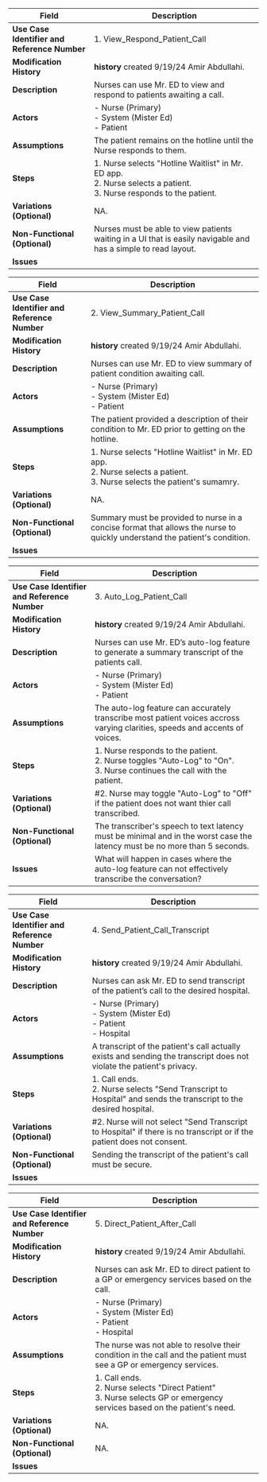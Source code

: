 | **Field**                                   | **Description**                                                                                                                 |
|---------------------------------------------|---------------------------------------------------------------------------------------------------------------------------------|
| **Use Case Identifier and Reference Number**| 1. View_Respond_Patient_Call<br>                                                                                                |
| **Modification History**                    | **history** created 9/19/24 Amir Abdullahi.                                                                                     |
| **Description**                             | Nurses can use Mr. ED to view and respond to patients awaiting a call.                                                          |
| **Actors**                                  | - Nurse (Primary)<br> - System (Mister Ed)<br> - Patient                                                                        |
| **Assumptions**                             | The patient remains on the hotline until the Nurse responds to them.                                                            |
| **Steps**                                   | 1. Nurse selects "Hotline Waitlist" in Mr. ED app.<br> 2. Nurse selects a patient.<br> 3. Nurse responds to the patient.        |
| **Variations (Optional)**                   | NA.                                                                                                                             |
| **Non-Functional (Optional)**               | Nurses must be able to view patients waiting in a UI that is easily navigable and has a simple to read layout.                  |
| **Issues**                                  |                                                                                                                                 | 

| **Field**                                   | **Description**                                                                                                                 |
|---------------------------------------------|---------------------------------------------------------------------------------------------------------------------------------|
| **Use Case Identifier and Reference Number**| 2. View_Summary_Patient_Call<br>                                                                                                |
| **Modification History**                    | **history** created 9/19/24 Amir Abdullahi.                                                                                     |
| **Description**                             | Nurses can use Mr. ED to view summary of patient condition awaiting call.                                                       |
| **Actors**                                  | - Nurse (Primary)<br> - System (Mister Ed)<br> - Patient                                                                        |
| **Assumptions**                             | The patient provided a description of their condition to Mr. ED prior to getting on the hotline.                                |
| **Steps**                                   | 1. Nurse selects "Hotline Waitlist" in Mr. ED app.<br> 2. Nurse selects a patient.<br> 3. Nurse selects the patient's sumamry.  |
| **Variations (Optional)**                   | NA.                                                                                                                             |
| **Non-Functional (Optional)**               | Summary must be provided to nurse in a concise format that allows the nurse to quickly understand the patient's condition.      |
| **Issues**                                  |                                                                                                                                 | 


| **Field**                                   | **Description**                                                                                                                 |
|---------------------------------------------|---------------------------------------------------------------------------------------------------------------------------------|
| **Use Case Identifier and Reference Number**| 3. Auto_Log_Patient_Call<br>                                                                                                    |
| **Modification History**                    | **history** created 9/19/24 Amir Abdullahi.                                                                                     |
| **Description**                             | Nurses can use Mr. ED’s auto-log feature to generate a summary transcript of the patients call.                                 |
| **Actors**                                  | - Nurse (Primary)<br> - System (Mister Ed)<br> - Patient                                                                        |
| **Assumptions**                             | The auto-log feature can accurately transcribe most patient voices accross varying clarities, speeds and accents of voices.     |
| **Steps**                                   | 1. Nurse responds to the patient.<br> 2. Nurse toggles "Auto-Log" to "On".<br> 3. Nurse continues the call with the patient.    |
| **Variations (Optional)**                   | #2. Nurse may toggle "Auto-Log" to "Off" if the patient does not want thier call transcribed.                                   |
| **Non-Functional (Optional)**               | The transcriber's speech to text latency must be minimal and in the worst case the latency must be no more than 5 seconds.      |
| **Issues**                                  | What will happen in cases where the auto-log feature can not effectively transcribe the conversation?                           | 

| **Field**                                   | **Description**                                                                                                                 |
|---------------------------------------------|---------------------------------------------------------------------------------------------------------------------------------|
| **Use Case Identifier and Reference Number**| 4. Send_Patient_Call_Transcript<br>                                                                                             |
| **Modification History**                    | **history** created 9/19/24 Amir Abdullahi.                                                                                     |
| **Description**                             | Nurses can ask Mr. ED to send transcript of the patient’s call to the desired hospital.                                         |
| **Actors**                                  | - Nurse (Primary)<br> - System (Mister Ed)<br> - Patient<br> - Hospital                                                         |
| **Assumptions**                             | A transcript of the patient's call actually exists and sending the transcript does not violate the patient's privacy.           |
| **Steps**                                   | 1. Call ends.<br> 2. Nurse selects "Send Transcript to Hospital" and sends the transcript to the desired hospital.              |
| **Variations (Optional)**                   | #2. Nurse will not select "Send Transcript to Hospital" if there is no transcript or if the patient does not consent.           |
| **Non-Functional (Optional)**               | Sending the transcript of the patient's call must be secure.                                                                    |
| **Issues**                                  |                                                                                                                                 |

| **Field**                                   | **Description**                                                                                                                 |
|---------------------------------------------|---------------------------------------------------------------------------------------------------------------------------------|
| **Use Case Identifier and Reference Number**| 5. Direct_Patient_After_Call<br>                                                                                                |
| **Modification History**                    | **history** created 9/19/24 Amir Abdullahi.                                                                                     |
| **Description**                             | Nurses can ask Mr. ED to direct patient to a GP or emergency services based on the call.                                        |
| **Actors**                                  | - Nurse (Primary)<br> - System (Mister Ed)<br> - Patient<br> - Hospital                                                         |
| **Assumptions**                             | The nurse was not able to resolve their condition in the call and the patient must see a GP or emergency services.              |
| **Steps**                                   | 1. Call ends.<br> 2. Nurse selects "Direct Patient"<br> 3. Nurse selects GP or emergency services based on the patient's need.  |
| **Variations (Optional)**                   | NA.                                                                                                                             |
| **Non-Functional (Optional)**               | NA.                                                                                                                             |
| **Issues**                                  |                                                                                                                                 | 
